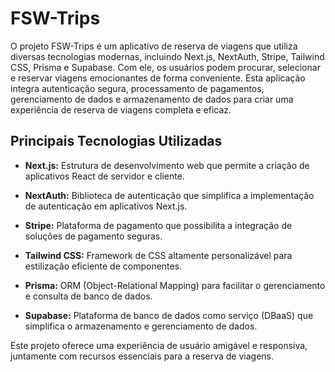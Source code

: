 # FSW-Trips

O projeto FSW-Trips é um aplicativo de reserva de viagens que utiliza diversas tecnologias modernas, incluindo Next.js, NextAuth, Stripe, Tailwind CSS, Prisma e Supabase. Com ele, os usuários podem procurar, selecionar e reservar viagens emocionantes de forma conveniente. Esta aplicação integra autenticação segura, processamento de pagamentos, gerenciamento de dados e armazenamento de dados para criar uma experiência de reserva de viagens completa e eficaz.

## Principais Tecnologias Utilizadas

- **Next.js:** Estrutura de desenvolvimento web que permite a criação de aplicativos React de servidor e cliente.

- **NextAuth:** Biblioteca de autenticação que simplifica a implementação de autenticação em aplicativos Next.js.

- **Stripe:** Plataforma de pagamento que possibilita a integração de soluções de pagamento seguras.

- **Tailwind CSS:** Framework de CSS altamente personalizável para estilização eficiente de componentes.

- **Prisma:** ORM (Object-Relational Mapping) para facilitar o gerenciamento e consulta de banco de dados.

- **Supabase:** Plataforma de banco de dados como serviço (DBaaS) que simplifica o armazenamento e gerenciamento de dados.

Este projeto oferece uma experiência de usuário amigável e responsiva, juntamente com recursos essenciais para a reserva de viagens.
